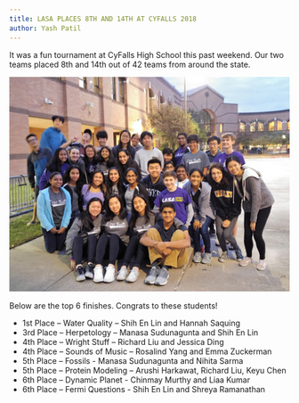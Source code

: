 ```yaml
---
title: LASA PLACES 8TH AND 14TH AT CYFALLS 2018
author: Yash Patil
---
```

It was a fun tournament at CyFalls High School this past weekend.  Our two teams placed 8th and 14th out of 42 teams from around the state.

![](assets/img/cyfalls_team_2018.jpg)

Below are the top 6 finishes. Congrats to these students!

* 1st Place – Water Quality – Shih En Lin and Hannah Saquing
* 3rd Place – Herpetology – Manasa Sudunagunta and Shih En Lin
* 4th Place – Wright Stuff – Richard Liu and Jessica Ding
* 4th Place – Sounds of Music – Rosalind Yang and Emma Zuckerman
* 5th Place – Fossils - Manasa Sudunagunta and Nihita Sarma
* 5th Place – Protein Modeling – Arushi Harkawat, Richard Liu, Keyu Chen
* 6th Place – Dynamic Planet - Chinmay Murthy and Liaa Kumar
* 6th Place – Fermi Questions - Shih En Lin and Shreya Ramanathan
